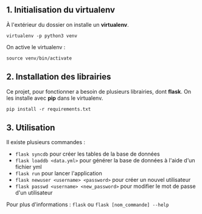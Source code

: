 ## 1. Initialisation du virtualenv

À l'extérieur du dossier on installe un **virtualenv**.

`virtualenv -p python3 venv`

On active le virtualenv :

`source venv/bin/activate`

## 2. Installation des librairies

Ce projet, pour fonctionner a besoin de plusieurs librairies, dont **flask**.
On les installe avec **pip** dans le virtualenv.

`pip install -r requirements.txt`

## 3. Utilisation

Il existe plusieurs commandes :

- `flask syncdb` pour créer les tables de la base de données
- `flask loaddb <data.yml>` pour générer la base de données à l'aide d'un fichier yml
- `flask run` pour lancer l'application
- `flask newuser <username> <password>` pour créer un nouvel utilisateur
- `flask passwd <username> <new_password>` pour modifier le mot de passe d'un utilisateur

Pour plus d'informations : `flask` ou `flask [nom_commande] --help`
